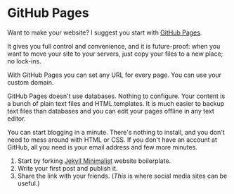 # GitHub Pages

Want to make your website? I suggest you start with [GitHub
Pages](https://pages.github.com).

It gives you full control and convenience, and it is future-proof: when
you want to move your site to your servers, just copy your files to a new
place; no lock-ins.

With GitHub Pages you can set any URL for every page. You can use your
custom domain.

GitHub Pages doesn't use databases. Nothing to configure. Your content is
a bunch of plain text files and HTML templates. It is much easier to
backup text files than databases and you can edit your pages offline in any
text editor.

You can start blogging in a minute. There's nothing to install, and you
don't need to mess around with HTML or CSS. If you don't have an account
at GitHub, all you need is your email address and few more minutes.

1. Start by forking [Jekyll Minimalist][jm] website boilerplate.
1. Write your first post and publish it.
1. Share the link with your friends. (*This* is where social media
   sites can be useful.)

[jm]: https://romanzolotarev.github.io/jekyll-minimalist
